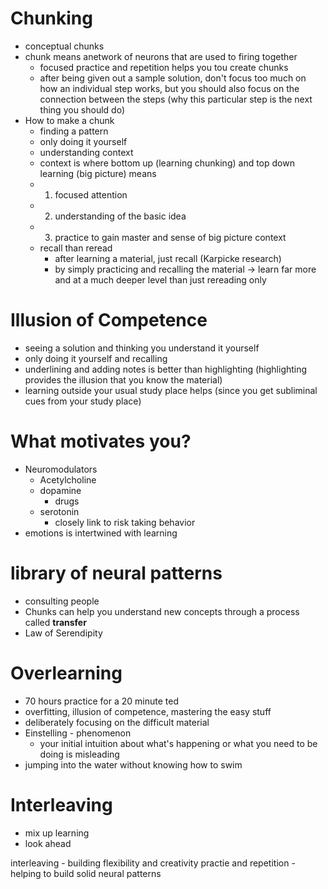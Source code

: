 # Chunking

- conceptual chunks
- chunk means anetwork of neurons that are used to firing together
    - focused practice and repetition helps you tou create chunks
    - after being given out a sample solution, don't focus too much on how an individual step works, but you should also focus on the connection between the steps (why this particular step is the next thing you should do)
- How to make a chunk
    - finding a pattern
    - only doing it yourself 
    - understanding context
    - context is where bottom up (learning chunking) and top down learning (big picture) means
    - 1. focused attention
    - 2. understanding of the basic idea
    - 3. practice to gain master and sense of big picture context
    - recall than reread
        - after learning a material, just recall (Karpicke research)
        - by simply practicing and recalling the material -> learn far more and at a much deeper level than just rereading only

# Illusion of Competence
- seeing a solution and thinking you understand it yourself
- only doing it yourself and recalling 
- underlining and adding notes is better than highlighting (highlighting provides the illusion that you know the material)
- learning outside your usual study place helps (since you get subliminal cues from your study place)

# What motivates you?
- Neuromodulators
    - Acetylcholine
    - dopamine
        - drugs
    - serotonin
        - closely link to risk taking behavior
- emotions is intertwined with learning

# library of neural patterns
- consulting people
- Chunks can help you understand new concepts through a process called **transfer**
- Law of Serendipity

# Overlearning
- 70 hours practice for a 20 minute ted
- overfitting, illusion of competence, mastering the easy stuff
- deliberately focusing on the difficult material
- Einstelling - phenomenon 
    -  your initial intuition about what's happening or what you need to be doing is misleading
- jumping into the water without knowing how to swim

# Interleaving
- mix up learning
- look ahead

interleaving - building flexibility and creativity
practie and repetition - helping to build solid neural patterns